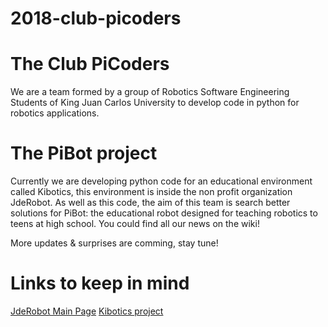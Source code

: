 # 2018-club-picoders

# The Club PiCoders

We are a team formed by a group of Robotics Software Engineering Students of King Juan Carlos University to develop code in python for robotics applications.

# The PiBot project 

Currently we are developing python code for an educational environment called Kibotics, this environment is inside the non profit organization JdeRobot. As well as this code, the aim of this team is search better solutions for PiBot: the educational robot designed for teaching robotics to teens at high school.
You could find all our news on the wiki!

More updates & surprises are comming, stay tune!    

# Links to keep in mind

[JdeRobot Main Page](http://jderobot.org/Main_Page)
[Kibotics project](https://www.kibotics.org/)
